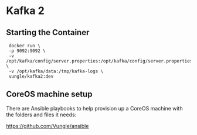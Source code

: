 Kafka 2
===============


## Starting the Container

     docker run \
     -p 9092:9092 \
     -v /opt/kafka/config/server.properties:/opt/kafka/config/server.properties \
     -v /opt/kafka/data:/tmp/kafka-logs \
     vungle/kafka2:dev
     
## CoreOS machine setup

There are Ansible playbooks to help provision up a CoreOS machine with the folders and files it needs:

https://github.com/Vungle/ansible